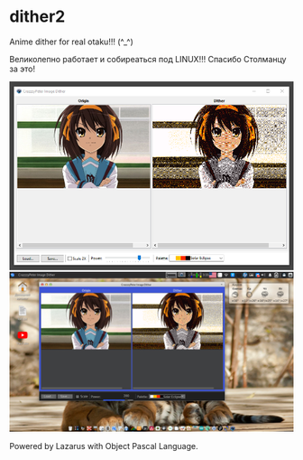 # dither2

Anime dither for real otaku!!! (^_^)

Великолепно работает и собиреаться под LINUX!!! Спасибо Столманцу за это!  

![scr.png](scr.png)
![scr_pomoyka.png](scr_pomoyka.png)


Powered by Lazarus with Object Pascal Language.
